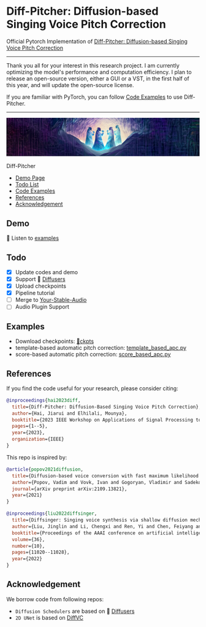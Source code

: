 # Diff-Pitcher: Diffusion-based Singing Voice Pitch Correction

Official Pytorch Implementation of [Diff-Pitcher: Diffusion-based Singing Voice Pitch Correction](https://engineering.jhu.edu/lcap/data/uploads/pdfs/waspaa2023_hai.pdf)

--------------------

Thank you all for your interest in this research project. I am currently optimizing the model's performance and computation efficiency. I plan to release an open-source version, either a GUI or a VST, in the first half of this year, and will update the open-source license.

If you are familiar with PyTorch, you can follow [Code Examples](#examples) to use Diff-Pitcher.

--------------------

<img src="img\cover.png">

Diff-Pitcher

- [Demo Page](#demo)
- [Todo List](#todo)
- [Code Examples](#examples)
- [References](#references)
- [Acknowledgement](#acknowledgement)

## Demo

🎵 Listen to [examples](https://jhu-lcap.github.io/Diff-Pitcher/)

## Todo
- [x] Update codes and demo
- [x] Support 🤗 [Diffusers](https://github.com/huggingface/diffusers)
- [x] Upload checkpoints
- [x] Pipeline tutorial
- [ ] Merge to [Your-Stable-Audio](https://github.com/haidog-yaqub/Your-Stable-Audio)
- [ ] Audio Plugin Support
## Examples
- Download checkpoints: [🎒ckpts](https://github.com/haidog-yaqub/DiffPitcher/tree/main/ckpts)
- template-based automatic pitch correction: [template_based_apc.py](template_based_apc.py)
- score-based automatic pitch correction: [score_based_apc.py](score_based_apc.py)

## References

If you find the code useful for your research, please consider citing:

```bibtex
@inproceedings{hai2023diff,
  title={Diff-Pitcher: Diffusion-Based Singing Voice Pitch Correction},
  author={Hai, Jiarui and Elhilali, Mounya},
  booktitle={2023 IEEE Workshop on Applications of Signal Processing to Audio and Acoustics (WASPAA)},
  pages={1--5},
  year={2023},
  organization={IEEE}
}
```

This repo is inspired by:

```bibtex
@article{popov2021diffusion,
  title={Diffusion-based voice conversion with fast maximum likelihood sampling scheme},
  author={Popov, Vadim and Vovk, Ivan and Gogoryan, Vladimir and Sadekova, Tasnima and Kudinov, Mikhail and Wei, Jiansheng},
  journal={arXiv preprint arXiv:2109.13821},
  year={2021}
}
```
```bibtex
@inproceedings{liu2022diffsinger,
  title={Diffsinger: Singing voice synthesis via shallow diffusion mechanism},
  author={Liu, Jinglin and Li, Chengxi and Ren, Yi and Chen, Feiyang and Zhao, Zhou},
  booktitle={Proceedings of the AAAI conference on artificial intelligence},
  volume={36},
  number={10},
  pages={11020--11028},
  year={2022}
}
```

## Acknowledgement

We borrow code from following repos:

 - `Diffusion Schedulers` are based on 🤗 [Diffusers](https://github.com/huggingface/diffusers)
 - `2D UNet` is based on [DiffVC](https://github.com/huawei-noah/Speech-Backbones/tree/main/DiffVC)
